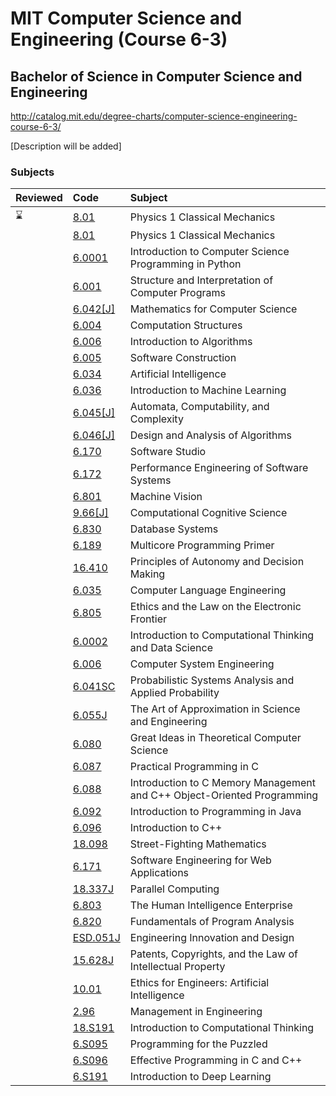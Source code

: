 # MIT Computer Science and Engineering (Course 6-3)
## Bachelor of Science in Computer Science and Engineering
http://catalog.mit.edu/degree-charts/computer-science-engineering-course-6-3/

[Description will be added]

### Subjects
Reviewed | Code | Subject
:--|:--|:--
:hourglass: | [8.01](https://ocw.mit.edu/courses/8-01sc-classical-mechanics-fall-2016/) | Physics 1 Classical Mechanics
||[8.01](https://ocw.mit.edu/courses/8-01sc-classical-mechanics-fall-2016/) | Physics 1 Classical Mechanics
||[6.0001](https://ocw.mit.edu/courses/electrical-engineering-and-computer-science/6-0001-introduction-to-computer-science-and-programming-in-python-fall-2016/)|Introduction to Computer Science Programming in Python
||[6.001](https://ocw.mit.edu/courses/electrical-engineering-and-computer-science/6-001-structure-and-interpretation-of-computer-programs-spring-2005/)|Structure and Interpretation of Computer Programs
|| [6.042[J]](https://ocw.mit.edu/courses/electrical-engineering-and-computer-science/6-042j-mathematics-for-computer-science-spring-2015/) |	Mathematics for Computer Science
||[6.004](https://ocw.mit.edu/courses/electrical-engineering-and-computer-science/6-004-computation-structures-spring-2017/)| Computation Structures
||[6.006](https://ocw.mit.edu/courses/electrical-engineering-and-computer-science/6-006-introduction-to-algorithms-fall-2011/)	| Introduction to Algorithms
||[6.005](https://ocw.mit.edu/courses/electrical-engineering-and-computer-science/6-005-software-construction-spring-2016/)	| Software Construction
||[6.034](https://ocw.mit.edu/courses/electrical-engineering-and-computer-science/6-034-artificial-intelligence-fall-2010/) | Artificial Intelligence
||[6.036](https://ocw.mit.edu/courses/electrical-engineering-and-computer-science/6-036-introduction-to-machine-learning-fall-2020/) | Introduction to Machine Learning
||[6.045[J]](https://ocw.mit.edu/courses/electrical-engineering-and-computer-science/6-045j-automata-computability-and-complexity-spring-2011/) | Automata, Computability, and Complexity
||[6.046[J]](https://ocw.mit.edu/courses/electrical-engineering-and-computer-science/6-046j-design-and-analysis-of-algorithms-spring-2015/) | Design and Analysis of Algorithms
||[6.170](https://ocw.mit.edu/courses/electrical-engineering-and-computer-science/6-170-software-studio-spring-2013/) | Software Studio
||[6.172](https://ocw.mit.edu/courses/electrical-engineering-and-computer-science/6-172-performance-engineering-of-software-systems-fall-2018/) | Performance Engineering of Software Systems
||[6.801](https://ocw.mit.edu/courses/electrical-engineering-and-computer-science/6-801-machine-vision-fall-2020/) | Machine Vision
||[9.66[J]](https://ocw.mit.edu/courses/brain-and-cognitive-sciences/9-66j-computational-cognitive-science-fall-2004/) | Computational Cognitive Science
||[6.830](https://ocw.mit.edu/courses/electrical-engineering-and-computer-science/6-830-database-systems-fall-2010/) | Database Systems
||[6.189](https://ocw.mit.edu/courses/electrical-engineering-and-computer-science/6-189-multicore-programming-primer-january-iap-2007/) | Multicore Programming Primer
||[16.410](https://ocw.mit.edu/courses/aeronautics-and-astronautics/16-410-principles-of-autonomy-and-decision-making-fall-2010/) | Principles of Autonomy and Decision Making
||[6.035](https://ocw.mit.edu/courses/electrical-engineering-and-computer-science/6-035-computer-language-engineering-spring-2010/) | Computer Language Engineering
||[6.805](https://ocw.mit.edu/courses/electrical-engineering-and-computer-science/6-805-ethics-and-the-law-on-the-electronic-frontier-fall-2005/) | Ethics and the Law on the Electronic Frontier
||[6.0002](https://ocw.mit.edu/courses/electrical-engineering-and-computer-science/6-0002-introduction-to-computational-thinking-and-data-science-fall-2016/)|Introduction to Computational Thinking and Data Science
||[6.006](https://ocw.mit.edu/courses/electrical-engineering-and-computer-science/6-033-computer-system-engineering-spring-2018/)|Computer System Engineering
||[6.041SC](https://ocw.mit.edu/courses/electrical-engineering-and-computer-science/6-041sc-probabilistic-systems-analysis-and-applied-probability-fall-2013/)|Probabilistic Systems Analysis and Applied Probability
||[6.055J](https://ocw.mit.edu/courses/electrical-engineering-and-computer-science/6-055j-the-art-of-approximation-in-science-and-engineering-spring-2008/)|The Art of Approximation in Science and Engineering
||[6.080](https://ocw.mit.edu/courses/electrical-engineering-and-computer-science/6-080-great-ideas-in-theoretical-computer-science-spring-2008/)|Great Ideas in Theoretical Computer Science
||[6.087](https://ocw.mit.edu/courses/electrical-engineering-and-computer-science/6-087-practical-programming-in-c-january-iap-2010/)|Practical Programming in C
||[6.088](https://ocw.mit.edu/courses/electrical-engineering-and-computer-science/6-088-introduction-to-c-memory-management-and-c-object-oriented-programming-january-iap-2010/)|Introduction to C Memory Management and C++ Object-Oriented Programming
||[6.092](https://ocw.mit.edu/courses/electrical-engineering-and-computer-science/6-092-introduction-to-programming-in-java-january-iap-2010/)|Introduction to Programming in Java
||[6.096](https://ocw.mit.edu/courses/electrical-engineering-and-computer-science/6-096-introduction-to-c-january-iap-2011/)|Introduction to C++
||[18.098](https://ocw.mit.edu/courses/mathematics/18-098-street-fighting-mathematics-january-iap-2008/)|Street-Fighting Mathematics
||[6.171](https://ocw.mit.edu/courses/electrical-engineering-and-computer-science/6-171-software-engineering-for-web-applications-fall-2003/)|Software Engineering for Web Applications
||[18.337J](https://ocw.mit.edu/courses/mathematics/18-337j-parallel-computing-fall-2011/)|Parallel Computing
||[6.803](https://ocw.mit.edu/courses/electrical-engineering-and-computer-science/6-803-the-human-intelligence-enterprise-spring-2019/)|The Human Intelligence Enterprise
||[6.820](https://ocw.mit.edu/courses/electrical-engineering-and-computer-science/6-820-fundamentals-of-program-analysis-fall-2015/)|Fundamentals of Program Analysis
||[ESD.051J](https://ocw.mit.edu/courses/engineering-systems-division/esd-051j-engineering-innovation-and-design-fall-2012/)|Engineering Innovation and Design
||[15.628J](https://ocw.mit.edu/courses/sloan-school-of-management/15-628j-patents-copyrights-and-the-law-of-intellectual-property-spring-2013/)|Patents, Copyrights, and the Law of Intellectual Property
||[10.01](https://ocw.mit.edu/courses/chemical-engineering/10-01-ethics-for-engineers-artificial-intelligence-spring-2020/)|Ethics for Engineers: Artificial Intelligence
||[2.96](https://ocw.mit.edu/courses/mechanical-engineering/2-96-management-in-engineering-fall-2012/)|Management in Engineering
||[18.S191](https://ocw.mit.edu/courses/mathematics/18-s191-introduction-to-computational-thinking-fall-2020/)|Introduction to Computational Thinking
||[6.S095](https://ocw.mit.edu/courses/electrical-engineering-and-computer-science/6-s095-programming-for-the-puzzled-january-iap-2018/)|Programming for the Puzzled
||[6.S096](https://ocw.mit.edu/courses/electrical-engineering-and-computer-science/6-s096-effective-programming-in-c-and-c-january-iap-2014/)|Effective Programming in C and C++
||[6.S191](https://ocw.mit.edu/courses/electrical-engineering-and-computer-science/6-s191-introduction-to-deep-learning-january-iap-2020/)|Introduction to Deep Learning



